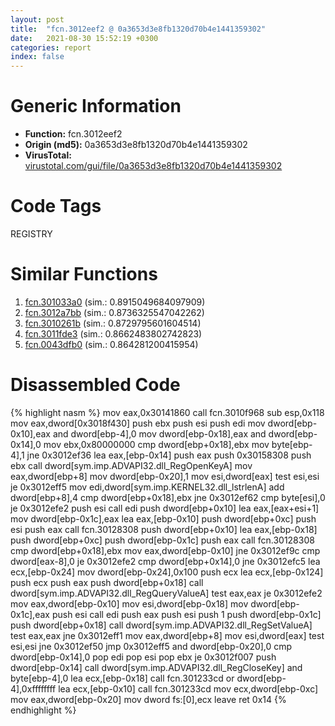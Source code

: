 ```yaml
---
layout: post
title:  "fcn.3012eef2 @ 0a3653d3e8fb1320d70b4e1441359302"
date:   2021-08-30 15:52:19 +0300
categories: report
index: false
---
```


# Generic Information
- **Function:** fcn.3012eef2
- **Origin (md5):** 0a3653d3e8fb1320d70b4e1441359302
- **VirusTotal:** [virustotal.com/gui/file/0a3653d3e8fb1320d70b4e1441359302][virustotal_ref]

# Code Tags
<span class="tag" id="REGISTRY">REGISTRY</span>


# Similar Functions

1. [fcn.301033a0][similar_1_ref] (sim.: 0.8915049684097909)
2. [fcn.3012a7bb][similar_2_ref] (sim.: 0.8736325547042262)
3. [fcn.3010261b][similar_3_ref] (sim.: 0.8729795601604514)
4. [fcn.3011fde3][similar_4_ref] (sim.: 0.8662483802742823)
5. [fcn.0043dfb0][similar_5_ref] (sim.: 0.864281200415954)


# Disassembled Code

{% highlight nasm %}
mov eax,0x30141860
call fcn.3010f968
sub esp,0x118
mov eax,dword[0x3018f430]
push ebx
push esi
push edi
mov dword[ebp-0x10],eax
and dword[ebp-4],0
mov dword[ebp-0x18],eax
and dword[ebp-0x14],0
mov ebx,0x80000000
cmp dword[ebp+0x18],ebx
mov byte[ebp-4],1
jne 0x3012ef36
lea eax,[ebp-0x14]
push eax
push 0x30158308
push ebx
call dword[sym.imp.ADVAPI32.dll_RegOpenKeyA]
mov eax,dword[ebp+8]
mov dword[ebp-0x20],1
mov esi,dword[eax]
test esi,esi
je 0x3012eff5
mov edi,dword[sym.imp.KERNEL32.dll_lstrlenA]
add dword[ebp+8],4
cmp dword[ebp+0x18],ebx
jne 0x3012ef62
cmp byte[esi],0
je 0x3012efe2
push esi
call edi
push dword[ebp+0x10]
lea eax,[eax+esi+1]
mov dword[ebp-0x1c],eax
lea eax,[ebp-0x10]
push dword[ebp+0xc]
push esi
push eax
call fcn.30128308
push dword[ebp+0x10]
lea eax,[ebp-0x18]
push dword[ebp+0xc]
push dword[ebp-0x1c]
push eax
call fcn.30128308
cmp dword[ebp+0x18],ebx
mov eax,dword[ebp-0x10]
jne 0x3012ef9c
cmp dword[eax-8],0
je 0x3012efe2
cmp dword[ebp+0x14],0
jne 0x3012efc5
lea ecx,[ebp-0x24]
mov dword[ebp-0x24],0x100
push ecx
lea ecx,[ebp-0x124]
push ecx
push eax
push dword[ebp+0x18]
call dword[sym.imp.ADVAPI32.dll_RegQueryValueA]
test eax,eax
je 0x3012efe2
mov eax,dword[ebp-0x10]
mov esi,dword[ebp-0x18]
mov dword[ebp-0x1c],eax
push esi
call edi
push eax
push esi
push 1
push dword[ebp-0x1c]
push dword[ebp+0x18]
call dword[sym.imp.ADVAPI32.dll_RegSetValueA]
test eax,eax
jne 0x3012eff1
mov eax,dword[ebp+8]
mov esi,dword[eax]
test esi,esi
jne 0x3012ef50
jmp 0x3012eff5
and dword[ebp-0x20],0
cmp dword[ebp-0x14],0
pop edi
pop esi
pop ebx
je 0x3012f007
push dword[ebp-0x14]
call dword[sym.imp.ADVAPI32.dll_RegCloseKey]
and byte[ebp-4],0
lea ecx,[ebp-0x18]
call fcn.301233cd
or dword[ebp-4],0xffffffff
lea ecx,[ebp-0x10]
call fcn.301233cd
mov ecx,dword[ebp-0xc]
mov eax,dword[ebp-0x20]
mov dword fs:[0],ecx
leave 
ret 0x14
{% endhighlight %}


[similar_1_ref]: /report/fcn.301033a0@0a3653d3e8fb1320d70b4e1441359302
[similar_2_ref]: /report/fcn.3012a7bb@0a3653d3e8fb1320d70b4e1441359302
[similar_3_ref]: /report/fcn.3010261b@0a3653d3e8fb1320d70b4e1441359302
[similar_4_ref]: /report/fcn.3011fde3@0a3653d3e8fb1320d70b4e1441359302
[similar_5_ref]: /report/fcn.0043dfb0@c3466bab32f3a73706b87b6042748ed4
[virustotal_ref]: https://www.virustotal.com/gui/file/0a3653d3e8fb1320d70b4e1441359302